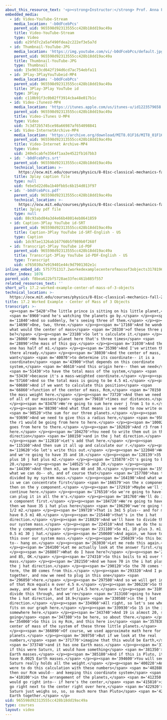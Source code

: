 ```yaml
---
about_this_resource_text: '<p><strong>Instructor:</strong> Prof. Anna Frebel</p>'
embedded_media:
  - id: Video-YouTube-Stream
    media_location: '-b0dFcebPcs'
    parent_uid: 965598d92313555cc428b18dd19ac49a
    title: Video-YouTube-Stream
    type: Video
    uid: e29fd7c2a5af490fdea2c222ef3e5a7d
  - id: Thumbnail-YouTube-JPG
    media_location: 'https://img.youtube.com/vi/-b0dFcebPcs/default.jpg'
    parent_uid: 965598d92313555cc428b18dd19ac49a
    title: Thumbnail-YouTube-JPG
    type: Thumbnail
    uid: 15e9653cd642f194d6cd7ac754ebfa11
  - id: 3Play-3PlayYouTubeid-MP4
    media_location: '-b0dFcebPcs'
    parent_uid: 965598d92313555cc428b18dd19ac49a
    title: 3Play-3Play YouTube id
    type: 3Play
    uid: c110b91f3c0b02ff3914cba48e017b1c
  - id: Video-iTunesU-MP4
    media_location: 'https://itunes.apple.com/us/itunes-u/id1223579658'
    parent_uid: 965598d92313555cc428b18dd19ac49a
    title: Video-iTunes U-MP4
    type: Video
    uid: 7c3d72b5745ce98a66987af654098841
  - id: Video-InternetArchive-MP4
    media_location: 'https://archive.org/download/MIT8.01F16/MIT8_01F16_L17v02_360p.mp4'
    parent_uid: 965598d92313555cc428b18dd19ac49a
    title: Video-Internet Archive-MP4
    type: Video
    uid: 240e5cabfe3564f1aa3e4522fb167bb3
  - id: '-b0dFcebPcs.srt'
    parent_uid: 965598d92313555cc428b18dd19ac49a
    technical_location: >-
      https://ocw.mit.edu/courses/physics/8-01sc-classical-mechanics-fall-2016/week-5-momentum-and-impulse/17.2-worked-example-center-of-mass-of-3-objects/17.2-worked-example-center-of-mass-of-3-objects/-b0dFcebPcs.srt
    title: 3play caption file
    type: null
    uid: febe5d22d0a1b40fbb5c6b154d013f97
  - id: '-b0dFcebPcs.pdf'
    parent_uid: 965598d92313555cc428b18dd19ac49a
    technical_location: >-
      https://ocw.mit.edu/courses/physics/8-01sc-classical-mechanics-fall-2016/week-5-momentum-and-impulse/17.2-worked-example-center-of-mass-of-3-objects/17.2-worked-example-center-of-mass-of-3-objects/-b0dFcebPcs.pdf
    title: 3play pdf file
    type: null
    uid: 88c93abd04a3d4e66b48014eb8641859
  - id: Caption-3Play YouTube id-SRT
    parent_uid: 965598d92313555cc428b18dd19ac49a
    title: Caption-3Play YouTube id-SRT-English - US
    type: Caption
    uid: 1dc97ae1326ab167760b5f989b0f268f
  - id: Transcript-3Play YouTube id-PDF
    parent_uid: 965598d92313555cc428b18dd19ac49a
    title: Transcript-3Play YouTube id-PDF-English - US
    type: Transcript
    uid: e765030a7e919401e44c9d7901302e1c
inline_embed_id: 5757751317.2workedexamplecenterofmassof3objects31781965
order_index: 1076
parent_uid: f8bea622bf5728ae33fec461b885f557
related_resources_text: ''
short_url: 17.2-worked-example-center-of-mass-of-3-objects
technical_location: >-
  https://ocw.mit.edu/courses/physics/8-01sc-classical-mechanics-fall-2016/week-5-momentum-and-impulse/17.2-worked-example-center-of-mass-of-3-objects/17.2-worked-example-center-of-mass-of-3-objects
title: 17.2 Worked Example - Center of Mass of 3 Objects
transcript: >-
  <p><span m='5420'>The little prince is sitting on his little planet,</span>
  <span m='8960'>and he's watching the planets go by.</span> </p><p><span
  m='11840'>And so suddenly, he's seeing three of them.</span> </p><p><span
  m='14690'>One, two, three.</span> </p><p><span m='17160'>And he wonders, hmm,
  what would the center of mass</span> <span m='20330'>of these three planets
  be?</span> </p><p><span m='23180'>So let's calculate it.</span> </p><p><span
  m='26060'>We have one planet here that's three times</span> <span
  m='28890'>the mass of this guy.</span> </p><p><span m='31030'>And then this
  one has half of m1.</span> </p><p><span m='35390'>And I've written this up
  there already.</span> </p><p><span m='38030'>And the center of mass, when we
  want</span> <span m='40070'>to determine its coordinate-- it is a
  coordinate</span> <span m='43900'>that depends on this coordinate
  system,</span> <span m='46610'>and this origin here-- then we need</span>
  <span m='51430'>to have the total mass of the system,</span> <span
  m='53430'>because it's a mass-weighted coordinate.</span> </p><p><span
  m='57160'>And so the total mass is going to be 4.5 m1.</span> </p><p><span
  m='60680'>And if we want to calculate this position</span> <span
  m='66860'>function of the center of mass, Rcm,</span> <span m='70150'>that is
  the mass weight here.</span> </p><p><span m='73720'>And then we need the sum
  of all of our masses</span> <span m='79810'>times our distances.</span>
  </p><p><span m='83470'>We're going to sum here over j from 1 to n.</span>
  </p><p><span m='88390'>And what that means is we need to now write out</span>
  <span m='90520'>the sum for our three planets.</span> </p><p><span
  m='93690'>And we need to give this a radius here,</span> <span m='95800'>so
  the r1 would be going from here to here.</span> </p><p><span m='100020'>r2
  goes from here to there.</span> </p><p><span m='102020'>And r3 from here to
  here.</span> </p><p><span m='104270'>You need to write them out in the i hat
  direction</span> <span m='108150'>and in the j hat direction.</span>
  </p><p><span m='112810'>Let's add that here.</span> </p><p><span
  m='115160'>And then sum it all up and calculate our r.</span> </p><p><span
  m='119620'>So let's write this out.</span> </p><p><span m='122040'>We have m1,
  and we're going to have 35 and 10.</span> </p><p><span m='128139'>35 i hat
  plus 10 j hat plus m2.</span> </p><p><span m='135870'>It's going to be 5 and
  20.</span> </p><p><span m='140525'>5 and 20.</span> </p><p><span
  m='144390'>And then m3, we have 40 and 30.</span> </p><p><span m='155670'>And
  what we can do-- oh, and of course that</span> <span m='157780'>has to be
  divided by my system mass.</span> </p><p><span m='164190'>And what we can do
  is we can concentrate first</span> <span m='166579'>on the x component, and
  then on the y component.</span> </p><p><span m='172910'>Maybe we'll just
  continue here.</span> </p><p><span m='176510'>So we're going to have-- and we
  can plug it in all the m's.</span> </p><p><span m='181760'>We'll do it for the
  x component first.</span> </p><p><span m='184720'>We're going to have m1, and
  then we have 35 i hat plus here</span> <span m='196290'>we're going to have
  1/2 m2.</span> </p><p><span m='199720'>That is 3m1 5 plus-- and for m3, we
  have 0.5 m1 40.</span> </p><p><span m='215440'>that's in the i hat
  direction.</span> </p><p><span m='218829'>And we'll have to divide that over
  our system mass.</span> </p><p><span m='224510'>And then we do the same for
  the y component.</span> </p><p><span m='231100'>So m1, 10 plus 3. m1, 20 plus
  0.5 m1 30 j hat.</span> </p><p><span m='250600'>And again, we have to divide
  this over our system mass.</span> </p><p><span m='256839'>So this boils down
  to-- hang on.</span> </p><p><span m='263030'>Let me redo this again.</span>
  </p><p><span m='264100'>Let me actually look at the answer first.</span>
  </p><p><span m='268807'>What do I have here?</span> </p><p><span m='270270'>70
  and 85, OK.</span> </p><p><span m='274310'>So this boils to m1 over the system
  mass.</span> </p><p><span m='282150'>And we have 70 in the i hat plus 85 in
  the j hat direction.</span> </p><p><span m='290120'>So the 70 comes from this
  term, the 80 comes from this.</span> </p><p><span m='293320'>And I put it back
  together, and now we need to plug in this one</span> <span
  m='296050'>here.</span> </p><p><span m='297500'>And so we will get in the end
  of that Rcm equals m over 4.5 m.</span> </p><p><span m='306220'>So the m goes
  away, and we have a factor of 1/4.5 here.</span> </p><p><span m='310970'>We'll
  divide this through, and we're</span> <span m='313160'>going to have 15.5 in
  the i hat direction, and 18.9</span> <span m='330580'>in the j hat
  direction.</span> </p><p><span m='334960'>All right, so let's see where this
  fits on our graph here.</span> </p><p><span m='339930'>So 15 in the i hat is
  somewhere here.</span> </p><p><span m='343740'>And 19 is almost 20, so it's
  going</span> <span m='347380'>to be here, so about there.</span> </p><p><span
  m='354060'>So this is my Rcm, and this here is</span> <span m='357830'>my
  center of mass of the system of these three little planets.</span>
  </p><p><span m='366090'>Of course, we used approximate math here for all the
  planets.</span> </p><p><span m='369750'>But if we look at the real
  numbers,</span> <span m='371770'>imagine that this would be Earth,</span>
  <span m='373740'>and it has one Earth mass.</span> </p><p><span m='378110'>And
  if this were Saturn, it would have something</span> <span m='381350'>like 318
  Earth masses.</span> </p><p><span m='385180'>And if this is Pluto, it would
  have 0.0025 Earth masses.</span> </p><p><span m='394600'>You will see that
  Saturn really holds all the weight.</span> </p><p><span m='400220'>And if we
  were to do this calculation with these numbers</span> <span m='402880'>here,
  then our Rcm would-- and keeping this coordinate system</span> <span
  m='410100'>in the arrangement of the planets,</span> <span m='412350'>then it
  would go right into-- if here's the center,</span> <span m='415810'>it would
  go right next to the center right over here,</span> <span m='422920'>because
  Saturn just weighs so, so, so much more than Pluto</span> <span m='426720'>and
  Earth together.</span> </p>
uid: 965598d92313555cc428b18dd19ac49a
type: courses
layout: video
---
```

